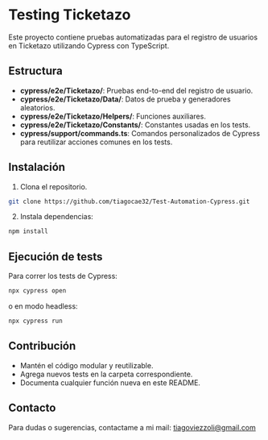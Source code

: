 # Testing Ticketazo

Este proyecto contiene pruebas automatizadas para el registro de usuarios en Ticketazo utilizando Cypress con TypeScript.

## Estructura

- **cypress/e2e/Ticketazo/**: Pruebas end-to-end del registro de usuario.
- **cypress/e2e/Ticketazo/Data/**: Datos de prueba y generadores aleatorios.
- **cypress/e2e/Ticketazo/Helpers/**: Funciones auxiliares.
- **cypress/e2e/Ticketazo/Constants/**: Constantes usadas en los tests.
- **cypress/support/commands.ts**: Comandos personalizados de Cypress para reutilizar acciones comunes en los tests.

## Instalación

1. Clona el repositorio.
```bash
git clone https://github.com/tiagocae32/Test-Automation-Cypress.git
```

2. Instala dependencias:
```bash
npm install
```

## Ejecución de tests

Para correr los tests de Cypress:
```bash
npx cypress open
```
o en modo headless:
```bash
npx cypress run
```

## Contribución

- Mantén el código modular y reutilizable.
- Agrega nuevos tests en la carpeta correspondiente.
- Documenta cualquier función nueva en este README.

## Contacto

Para dudas o sugerencias, contactame a mi mail: tiagoviezzoli@gmail.com